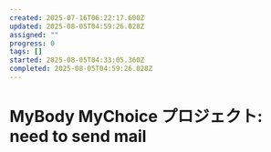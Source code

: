 ```yaml
---
created: 2025-07-16T06:22:17.600Z
updated: 2025-08-05T04:59:26.028Z
assigned: ""
progress: 0
tags: []
started: 2025-08-05T04:33:05.360Z
completed: 2025-08-05T04:59:26.028Z
---
```


# MyBody MyChoice プロジェクト: need to send mail
